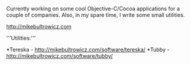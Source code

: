 

Currently working on some cool Objective-C/Cocoa applications for a couple of companies. Also, in my spare time, I write some small utilities.

http://mikebultrowicz.com

'''Utilities:'''

*Tereska - http://mikebultrowicz.com/software/tereska/
*Tubby - http://mikebultrowicz.com/software/tubby/